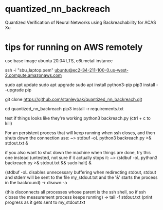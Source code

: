 # quantized_nn_backreach
Quantized Verification of Neural Networks using Backreachability for ACAS Xu


# tips for running on AWS remotely

use base image ubuntu 20.04 LTS, c6i.metal instance

ssh -i "sbu_laptop.pem" ubuntu@ec2-34-211-100-0.us-west-2.compute.amazonaws.com

sudo apt update
sudo apt upgrade
sudo apt install python3-pip
pip3 install --upgrade pip

git clone https://github.com/stanleybak/quantized_nn_backreach.git

cd quantized_nn_backreach
pip3 install -r requirements.txt


test if things looks like they're working
python3 backreach.py (ctrl + c to kill)

For an persistent process that will keep running when ssh closes, and then shuts down the connection use:
~> stdbuf -oL python3 backreach.py >& stdout.txt &

if you also want to shut down the machine when things are done, try this one instead (untested, not sure if it actually stops it: 
~> (stdbuf -oL python3 backreach.py >& stdout.txt && sudo halt) & 


(stdbuf -oL disables unnecessary buffering when redirecting stdout, stdout and stderr will be sent to the file my_stdout.txt and the '&' starts the process in the backround)
-> disown -a

(this disconnects all processes whose parent is the ssh shell, so if ssh closes the measurement process keeps running)
-> tail -f stdout.txt (print progress as it gets sent to my_stdout.txt